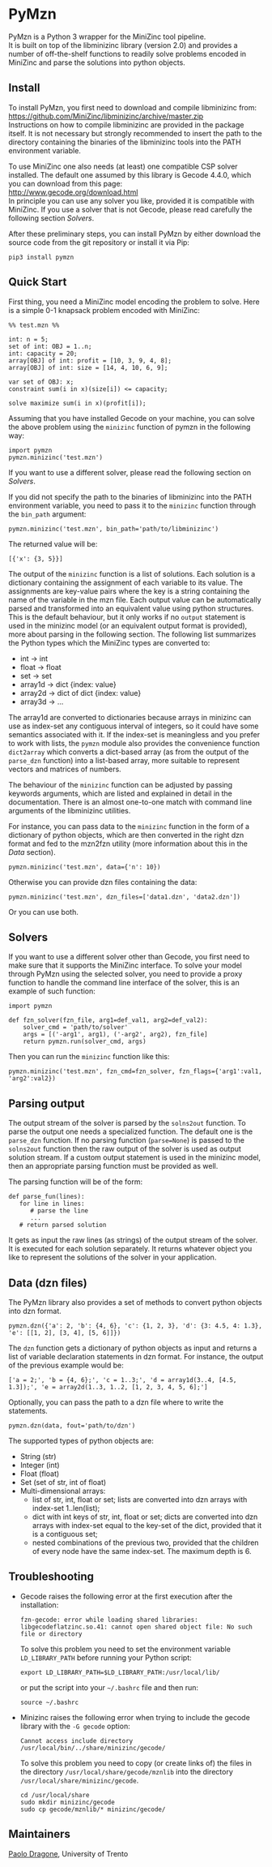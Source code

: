PyMzn
=====

PyMzn is a Python 3 wrapper for the MiniZinc tool pipeline. <br/>
It is built on top of the libminizinc library (version 2.0) and provides a
number of off-the-shelf functions to readily solve problems encoded in
MiniZinc and parse the solutions into python objects.

Install
-------

To install PyMzn, you first need to download and compile libminizinc from:
<br/>
https://github.com/MiniZinc/libminizinc/archive/master.zip
<br/>
Instructions on how to compile libminizinc are provided in the package itself.
It is not necessary but strongly recommended to insert the path to the
directory containing the binaries of the libminizinc tools into the PATH
environment variable.

To use MiniZinc one also needs (at least) one compatible CSP solver installed.
The default one assumed by this library is Gecode 4.4.0, which you can
download from this page:
<br/>
http://www.gecode.org/download.html
<br/>
In principle you can use any solver you like, provided it is compatible 
with MiniZinc. If you use a solver that is not Gecode, please read carefully
the following section *Solvers*.

After these preliminary steps, you can install PyMzn by either download the
source code from the git repository or install it via Pip:
```
pip3 install pymzn
```

Quick Start
-----------

First thing, you need a MiniZinc model encoding the problem to solve. Here 
is a simple 0-1 knapsack problem encoded with MiniZinc:
```
%% test.mzn %%

int: n = 5;
set of int: OBJ = 1..n;
int: capacity = 20;
array[OBJ] of int: profit = [10, 3, 9, 4, 8];
array[OBJ] of int: size = [14, 4, 10, 6, 9];

var set of OBJ: x;
constraint sum(i in x)(size[i]) <= capacity;

solve maximize sum(i in x)(profit[i]);
```

Assuming that you have installed Gecode on your machine, you can solve the
above problem using the `minizinc` function of pymzn in the following way:
```
import pymzn
pymzn.minizinc('test.mzn')
```
If you want to use a different solver, please read the following section
on *Solvers*.

If you did not specify the path to the binaries of libminizinc into the
PATH environment variable, you need to pass it to the `minizinc` function
through the `bin_path` argument:
```
pymzn.minizinc('test.mzn', bin_path='path/to/libminizinc')
```

The returned value will be:
```
[{'x': {3, 5}}]
```
The output of the `minizinc` function is a list of solutions. Each solution is
a dictionary containing the assignment of each variable to its value.
The assignments are key-value pairs where the key is a string containing the
name of the variable in the mzn file. Each output value can be automatically
parsed and transformed into an equivalent value using python structures.
This is the default behaviour, but it only works if no `output` statement is
used in the minizinc model (or an equivalent output format is provided),
more about parsing in the following section.
The following list summarizes the Python types which the MiniZinc types
are converted to:
 * int -> int
 * float -> float
 * set -> set
 * array1d -> dict {index: value}
 * array2d -> dict of dict {index: value}
 * array3d -> ...

The array1d are converted to dictionaries because arrays in minizinc can
use as index-set any contiguous interval of integers, so it could have some
semantics associated with it. If the index-set is meaningless and you prefer
to work with lists, the `pymzn` module also provides the convenience function
`dict2array` which converts a dict-based array (as from the output of
the `parse_dzn` function) into a list-based array, more suitable to represent
vectors and matrices of numbers.

The behaviour of the `minizinc` function can be adjusted by passing keywords
arguments, which are listed and explained in detail in the documentation.
There is an almost one-to-one match with command line arguments of the
libminizinc utilities.

For instance, you can pass data to the `minizinc` function in the form of a
dictionary of python objects, which are then converted in the right dzn
format and fed to the mzn2fzn utility (more information about this in the
*Data* section).
```
pymzn.minizinc('test.mzn', data={'n': 10})
```
Otherwise you can provide dzn files containing the data:
```
pymzn.minizinc('test.mzn', dzn_files=['data1.dzn', 'data2.dzn'])
```
Or you can use both.

Solvers
-------
If you want to use a different solver other than Gecode, you first need to
make sure that it supports the MiniZinc interface.
To solve your model through PyMzn using the selected solver, you need to
provide a proxy function to handle the command line interface of the solver,
this is an example of such function:
```
import pymzn

def fzn_solver(fzn_file, arg1=def_val1, arg2=def_val2):
    solver_cmd = 'path/to/solver'
    args = [('-arg1', arg1), ('-arg2', arg2), fzn_file]
    return pymzn.run(solver_cmd, args)
```
Then you can run the `minizinc` function like this:
```
pymzn.minizinc('test.mzn', fzn_cmd=fzn_solver, fzn_flags={'arg1':val1, 'arg2':val2})
```

Parsing output
--------------
The output stream of the solver is parsed by the `solns2out` function. To
parse the output one needs a specialized function. The default one is the
`parse_dzn` function. If no parsing function (`parse=None`) is passed to the
`solns2out` function then the raw output of the solver is used as output
solution stream. If a custom output statement is used in the minizinc model,
 then an appropriate parsing function must be provided as well.

 The parsing function will be of the form:
 ```
 def parse_fun(lines):
    for line in lines:
       # parse the line
       ...
    # return parsed solution
 ```
It gets as input the raw lines (as strings) of the output stream of the solver.
It is executed for each solution separately. It returns whatever object you
like to represent the solutions of the solver in your application.


Data (dzn files)
----------------
The PyMzn library also provides a set of methods to convert python objects
into dzn format.
```
pymzn.dzn({'a': 2, 'b': {4, 6}, 'c': {1, 2, 3}, 'd': {3: 4.5, 4: 1.3}, 'e': [[1, 2], [3, 4], [5, 6]]})
```
The `dzn` function gets a dictionary of python objects as input and returns
a list of variable declaration statements in dzn format.
For instance, the output of the previous example would be:
```
['a = 2;', 'b = {4, 6};', 'c = 1..3;', 'd = array1d(3..4, [4.5, 1.3]);', 'e = array2d(1..3, 1..2, [1, 2, 3, 4, 5, 6];']
```

Optionally, you can pass the path to a dzn file where to write the statements.
```
pymzn.dzn(data, fout='path/to/dzn')
```
The supported types of python objects are:
* String (str)
* Integer (int)
* Float (float)
* Set (set of str, int of float)
* Multi-dimensional arrays:
  * list of str, int, float or set; lists are converted into dzn arrays
  with index-set 1..len(list);
  * dict with int keys of str, int, float or set; dicts are converted into dzn
  arrays with index-set equal to the key-set of the dict, provided that it is a
  contiguous set;
  * nested combinations of the previous two, provided that the children of
  every node have the same index-set. The maximum depth is 6.

Troubleshooting
---------------
* Gecode raises the following error at the first execution after the
  installation:
  ```
  fzn-gecode: error while loading shared libraries: libgecodeflatzinc.so.41: cannot open shared object file: No such file or directory
  ```
  To solve this problem you need to set the environment variable
  `LD_LIBRARY_PATH` before running your Python script:
  ```
  export LD_LIBRARY_PATH=$LD_LIBRARY_PATH:/usr/local/lib/
  ```
  or put the script into your `~/.bashrc` file and then run:
  ```
  source ~/.bashrc
  ```

* Minizinc raises the following error when trying to include the gecode library
  with the `-G gecode` option:
  ```
  Cannot access include directory /usr/local/bin/../share/minizinc/gecode/
  ```
  To solve this problem you need to copy (or create links of) the files in the
  directory `/usr/local/share/gecode/mznlib` into the directory `/usr/local/share/minizinc/gecode`.
  ```
  cd /usr/local/share
  sudo mkdir minizinc/gecode
  sudo cp gecode/mznlib/* minizinc/gecode/
  ```

Maintainers
-----------

[Paolo Dragone](http://paolodragone.com), University of Trento
